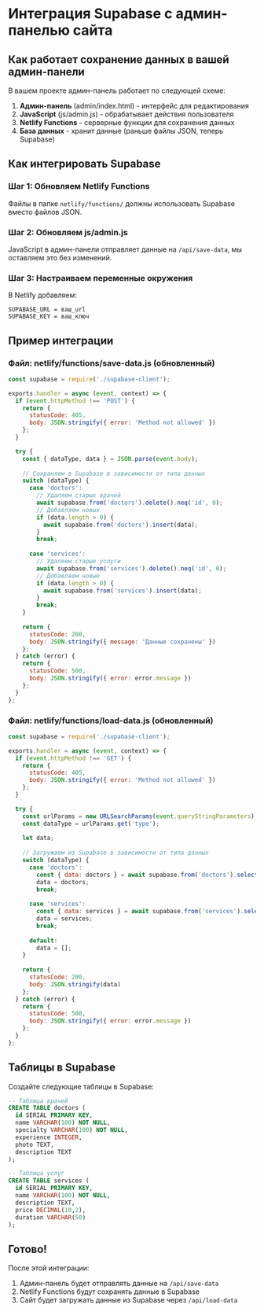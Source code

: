 # Интеграция Supabase с админ-панелью сайта

## Как работает сохранение данных в вашей админ-панели

В вашем проекте админ-панель работает по следующей схеме:

1. **Админ-панель** (admin/index.html) - интерфейс для редактирования
2. **JavaScript** (js/admin.js) - обрабатывает действия пользователя
3. **Netlify Functions** - серверные функции для сохранения данных
4. **База данных** - хранит данные (раньше файлы JSON, теперь Supabase)

## Как интегрировать Supabase

### Шаг 1: Обновляем Netlify Functions

Файлы в папке `netlify/functions/` должны использовать Supabase вместо файлов JSON.

### Шаг 2: Обновляем js/admin.js

JavaScript в админ-панели отправляет данные на `/api/save-data`, мы оставляем это без изменений.

### Шаг 3: Настраиваем переменные окружения

В Netlify добавляем:
```
SUPABASE_URL = ваш_url
SUPABASE_KEY = ваш_ключ
```

## Пример интеграции

### Файл: netlify/functions/save-data.js (обновленный)
```javascript
const supabase = require('./supabase-client');

exports.handler = async (event, context) => {
  if (event.httpMethod !== 'POST') {
    return {
      statusCode: 405,
      body: JSON.stringify({ error: 'Method not allowed' })
    };
  }

  try {
    const { dataType, data } = JSON.parse(event.body);
    
    // Сохраняем в Supabase в зависимости от типа данных
    switch (dataType) {
      case 'doctors':
        // Удаляем старых врачей
        await supabase.from('doctors').delete().neq('id', 0);
        // Добавляем новых
        if (data.length > 0) {
          await supabase.from('doctors').insert(data);
        }
        break;
        
      case 'services':
        // Удаляем старые услуги
        await supabase.from('services').delete().neq('id', 0);
        // Добавляем новые
        if (data.length > 0) {
          await supabase.from('services').insert(data);
        }
        break;
    }
    
    return {
      statusCode: 200,
      body: JSON.stringify({ message: 'Данные сохранены' })
    };
  } catch (error) {
    return {
      statusCode: 500,
      body: JSON.stringify({ error: error.message })
    };
  }
};
```

### Файл: netlify/functions/load-data.js (обновленный)
```javascript
const supabase = require('./supabase-client');

exports.handler = async (event, context) => {
  if (event.httpMethod !== 'GET') {
    return {
      statusCode: 405,
      body: JSON.stringify({ error: 'Method not allowed' })
    };
  }

  try {
    const urlParams = new URLSearchParams(event.queryStringParameters);
    const dataType = urlParams.get('type');
    
    let data;
    
    // Загружаем из Supabase в зависимости от типа данных
    switch (dataType) {
      case 'doctors':
        const { data: doctors } = await supabase.from('doctors').select('*');
        data = doctors;
        break;
        
      case 'services':
        const { data: services } = await supabase.from('services').select('*');
        data = services;
        break;
        
      default:
        data = [];
    }
    
    return {
      statusCode: 200,
      body: JSON.stringify(data)
    };
  } catch (error) {
    return {
      statusCode: 500,
      body: JSON.stringify({ error: error.message })
    };
  }
};
```

## Таблицы в Supabase

Создайте следующие таблицы в Supabase:

```sql
-- Таблица врачей
CREATE TABLE doctors (
  id SERIAL PRIMARY KEY,
  name VARCHAR(100) NOT NULL,
  specialty VARCHAR(100) NOT NULL,
  experience INTEGER,
  photo TEXT,
  description TEXT
);

-- Таблица услуг
CREATE TABLE services (
  id SERIAL PRIMARY KEY,
  name VARCHAR(100) NOT NULL,
  description TEXT,
  price DECIMAL(10,2),
  duration VARCHAR(50)
);
```

## Готово!

После этой интеграции:
1. Админ-панель будет отправлять данные на `/api/save-data`
2. Netlify Functions будут сохранять данные в Supabase
3. Сайт будет загружать данные из Supabase через `/api/load-data`